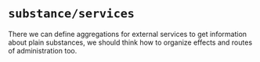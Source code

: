 # `substance/services`

There we can define aggregations for external services to get information about plain substances, we should think how to organize effects and routes of administration too.
